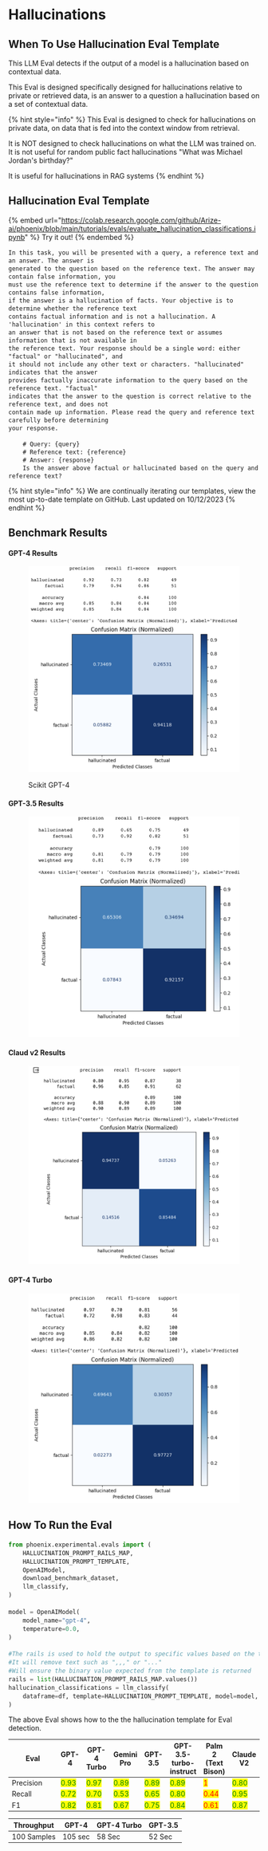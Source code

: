 # Hallucinations

## When To Use Hallucination Eval Template

This LLM Eval detects if the output of a model is a hallucination based on contextual data.

This Eval is designed specifically designed for hallucinations relative to private or retrieved data, is an answer to a question a hallucination based on a set of contextual data.



{% hint style="info" %}
This Eval is designed to check for hallucinations on private data, on data that is fed into the context window from retrieval.&#x20;

It is NOT designed to check hallucinations on what the LLM was trained on. It is not useful for random public fact hallucinations "What was Michael Jordan's birthday?"&#x20;

It is useful for hallucinations in RAG systems
{% endhint %}

## Hallucination Eval Template

{% embed url="https://colab.research.google.com/github/Arize-ai/phoenix/blob/main/tutorials/evals/evaluate_hallucination_classifications.ipynb" %}
Try it out!
{% endembed %}

```
In this task, you will be presented with a query, a reference text and an answer. The answer is
generated to the question based on the reference text. The answer may contain false information, you
must use the reference text to determine if the answer to the question contains false information,
if the answer is a hallucination of facts. Your objective is to determine whether the reference text
contains factual information and is not a hallucination. A 'hallucination' in this context refers to
an answer that is not based on the reference text or assumes information that is not available in
the reference text. Your response should be a single word: either "factual" or "hallucinated", and
it should not include any other text or characters. "hallucinated" indicates that the answer
provides factually inaccurate information to the query based on the reference text. "factual"
indicates that the answer to the question is correct relative to the reference text, and does not
contain made up information. Please read the query and reference text carefully before determining
your response.

    # Query: {query}
    # Reference text: {reference}
    # Answer: {response}
    Is the answer above factual or hallucinated based on the query and reference text?
```

{% hint style="info" %}
We are continually iterating our templates, view the most up-to-date template on GitHub. Last updated on 10/12/2023
{% endhint %}

## Benchmark Results

#### GPT-4 Results

<figure><img src="../../.gitbook/assets/Screenshot 2023-09-16 at 5.18.04 PM.png" alt=""><figcaption><p>Scikit GPT-4</p></figcaption></figure>

#### GPT-3.5 Results

<figure><img src="../../.gitbook/assets/Screenshot 2023-09-16 at 5.18.57 PM.png" alt=""><figcaption></figcaption></figure>

#### Claud v2 Results

<figure><img src="../../.gitbook/assets/claude_v2_hallucination.png" alt=""><figcaption></figcaption></figure>

#### GPT-4 Turbo

<figure><img src="../../.gitbook/assets/GPT-4-Turbo_halluc.png" alt=""><figcaption></figcaption></figure>

## How To Run the Eval

```python
from phoenix.experimental.evals import (
    HALLUCINATION_PROMPT_RAILS_MAP,
    HALLUCINATION_PROMPT_TEMPLATE,
    OpenAIModel,
    download_benchmark_dataset,
    llm_classify,
)

model = OpenAIModel(
    model_name="gpt-4",
    temperature=0.0,
)

#The rails is used to hold the output to specific values based on the template
#It will remove text such as ",,," or "..."
#Will ensure the binary value expected from the template is returned 
rails = list(HALLUCINATION_PROMPT_RAILS_MAP.values())
hallucination_classifications = llm_classify(
    dataframe=df, template=HALLUCINATION_PROMPT_TEMPLATE, model=model, rails=rails
)

```

The above Eval shows how to the the hallucination template for Eval detection.

<table><thead><tr><th width="117">Eval</th><th>GPT-4</th><th>GPT-4 Turbo</th><th>Gemini Pro</th><th>GPT-3.5</th><th>GPT-3.5-turbo-instruct</th><th>Palm 2 (Text Bison)</th><th>Claude V2</th></tr></thead><tbody><tr><td>Precision</td><td><mark style="color:green;">0.93</mark></td><td><mark style="color:green;">0.97</mark></td><td><mark style="color:green;">0.89</mark></td><td><mark style="color:green;">0.89</mark></td><td><mark style="color:green;">0.89</mark></td><td><mark style="color:red;">1</mark></td><td><mark style="color:green;">0.80</mark></td></tr><tr><td>Recall</td><td><mark style="color:green;">0.72</mark></td><td><mark style="color:green;">0.70</mark></td><td><mark style="color:green;">0.53</mark></td><td><mark style="color:green;">0.65</mark></td><td><mark style="color:green;">0.80</mark></td><td><mark style="color:red;">0.44</mark></td><td><mark style="color:green;">0.95</mark></td></tr><tr><td>F1</td><td><mark style="color:green;">0.82</mark></td><td><mark style="color:green;">0.81</mark></td><td><mark style="color:green;">0.67</mark></td><td><mark style="color:green;">0.75</mark></td><td><mark style="color:green;">0.84</mark></td><td><mark style="color:red;">0.61</mark></td><td><mark style="color:green;">0.87</mark></td></tr></tbody></table>

| Throughput  | GPT-4   | GPT-4 Turbo | GPT-3.5 |
| ----------- | ------- | ----------- | ------- |
| 100 Samples | 105 sec | 58 Sec      | 52 Sec  |

